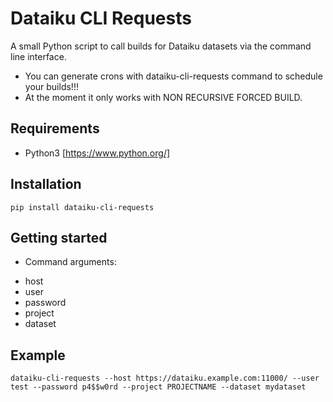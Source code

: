 # Dataiku CLI Requests

A small Python script to call builds for Dataiku datasets via the command line interface. 
* You can generate crons with dataiku-cli-requests command to schedule your builds!!!
* At the moment it only works with NON RECURSIVE FORCED BUILD.


## Requirements

* Python3 [https://www.python.org/]

## Installation

`pip install dataiku-cli-requests`

## Getting started

* Command arguments:
- host
- user
- password
- project
- dataset

## Example
`dataiku-cli-requests --host https://dataiku.example.com:11000/ --user test --password p4$$w0rd --project PROJECTNAME --dataset mydataset`
